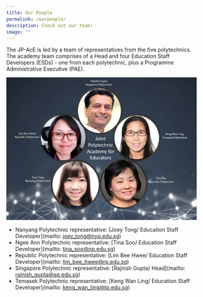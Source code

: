 ```yaml
---
title: Our People
permalink: /ourpeople/
description: Check out our team!
image: ""
---
```

The JP-AcE is led by a team of representatives from the five polytechnics. The academy team comprises of a Head and four Education Staff Developers (ESDs) - one from each polytechnic, plus a Programme Administrative Executive (PAE).

![](/images/ourpeople.jpg)

* Nanyang Polytechnic representative: [Joey Tong/ Education Staff Developer](mailto: joey_tong@nyp.edu.sg)
* Ngee Ann Polytechnic representative: [Tina Soo/ Education Staff Developer](mailto: tina_soo@np.edu.sg)
* Republic Polytechnic representative: [Lim Bee Hwee/ Education Staff Developer](mailto: lim_bee_hwee@rp.edu.sg)
* Singapore Polytechnic representative: [Rajnish Gupta/ Head](mailto: rajnish_gupta@sp.edu.sg)
* Temasek Polytechnic representative: [Keng Wan Ling/ Education Staff Developer](mailto: keng_wan_ling@tp.edu.sg)